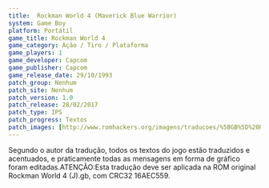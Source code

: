 ```yaml
---
title:  Rockman World 4 (Maverick Blue Warrior)
system: Game Boy
platform: Portátil
game_title: Rockman World 4
game_category: Ação / Tiro / Plataforma
game_players: 1
game_developer: Capcom
game_publisher: Capcom
game_release_date: 29/10/1993
patch_group: Nenhum
patch_site: Nenhum
patch_version: 1.0
patch_release: 28/02/2017
patch_type: IPS
patch_progress: Textos
patch_images: [http://www.romhackers.org/imagens/traducoes/%5BGB%5D%20Rockman%20World%204%20-%20Maverick%20Blue%20Warrior%20-%201.png,http://www.romhackers.org/imagens/traducoes/%5BGB%5D%20Rockman%20World%204%20-%20Maverick%20Blue%20Warrior%20-%202.png,http://www.romhackers.org/imagens/traducoes/%5BGB%5D%20Rockman%20World%204%20-%20Maverick%20Blue%20Warrior%20-%203.png]
---
```

Segundo o autor da tradução, todos os textos do jogo estão traduzidos e acentuados, e praticamente todas as mensagens em forma de gráfico foram editadas.ATENÇÃO:Esta tradução deve ser aplicada na ROM original Rockman World 4 (J).gb, com CRC32 16AEC559.